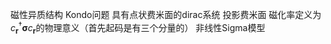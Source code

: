 磁性异质结构
Kondo问题
具有点状费米面的dirac系统
投影费米面
磁化率定义为$c^{\dagger}_{\mathbf{r}} \mathbf{\sigma} c_{\mathbf{r}}$的物理意义（首先起码是有三个分量的）
非线性Sigma模型